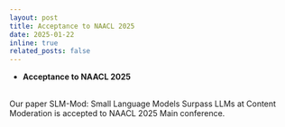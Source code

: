 ```yaml
---
layout: post
title: Acceptance to NAACL 2025
date: 2025-01-22
inline: true
related_posts: false
---
```


- **Acceptance to NAACL 2025**
<br/>
Our paper SLM-Mod: Small Language Models Surpass LLMs at Content Moderation is accepted to NAACL 2025 Main conference.
